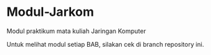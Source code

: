 # Modul-Jarkom
Modul praktikum mata kuliah Jaringan Komputer

Untuk melihat modul setiap BAB, silakan cek di branch repository ini.
